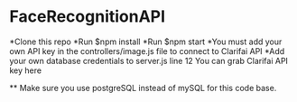 # FaceRecognitionAPI
*Clone this repo
*Run $npm install
*Run $npm start
*You must add your own API key in the controllers/image.js file to connect to Clarifai API
*Add your own database credentials to server.js line 12
You can grab Clarifai API key here

** Make sure you use postgreSQL instead of mySQL for this code base.
